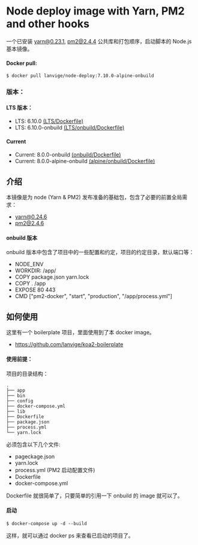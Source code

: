 # Node deploy image with Yarn, PM2 and other hooks

一个已安装 yarn@0.23.1, pm2@2.4.4 公共库和打包顺序，启动脚本的 Node.js 基本镜像。

#### Docker pull:

```
$ docker pull lanvige/node-deploy:7.10.0-alpine-onbuild
```


### 版本：

#### LTS 版本：

- LTS: 6.10.0 [(LTS/Dockerfile)](https://github.com/lanvige/docker-node-deploy/blob/master/lts/Dockerfile)
- LTS: 6.10.0-onbuild [(LTS/onbuild/Dockerfile)](https://github.com/lanvige/docker-node-deploy/blob/master/lts/onbuild/Dockerfile)

#### Current

- Current: 8.0.0-onbuild [(onbuild/Dockerfile)](https://github.com/lanvige/docker-node-deploy/blob/master/8.0.0/onbuild/Dockerfile)
- Current: 8.0.0-alpine-onbuild [(alpine/onbuild/Dockerfile)](https://github.com/lanvige/docker-node-deploy/blob/master/8.0.0/onbuild/alpine/Dockerfile)


## 介绍

本镜像是为 node (Yarn & PM2) 发布准备的基础包，包含了必要的前置全局需求：

- yarn@0.24.6
- pm2@2.4.6


#### onbuild 版本

onbuild 版本中包含了项目中的一些配置和约定，项目的约定目录，默认端口等：

- NODE_ENV
- WORKDIR: /app/
- COPY package.json yarn.lock
- COPY . /app
- EXPOSE 80 443
- CMD ["pm2-docker", "start", "production", "/app/process.yml"]



## 如何使用

这里有一个 boilerplate 项目，里面使用到了本 docker image。

- https://github.com/lanvige/koa2-boilerplate


#### 使用前提：

项目的目录结构：

```
.
├── app
├── bin
├── config
├── docker-compose.yml
├── lib
├── Dockerfile
├── package.json
├── process.yml
└── yarn.lock
```


必须包含以下几个文件:

- pageckage.json
- yarn.lock
- process.yml (PM2 启动配置文件)
- Dockerfile
- docker-compose.yml


Dockerfile 就很简单了，只要简单的引用一下 onbuild 的 image 就可以了。


#### 启动

```
$ docker-compose up -d --build
```

这样，就可以通过 docker ps 来查看已启动的项目了。
